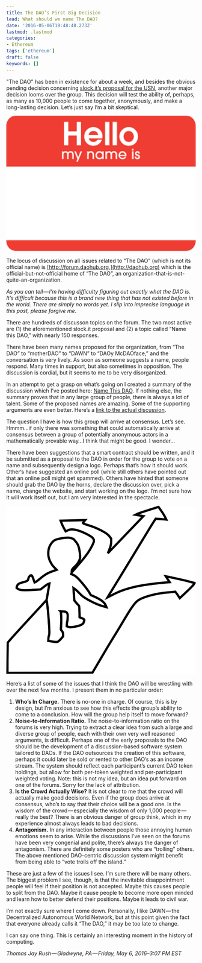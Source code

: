 ```yaml
---
title: The DAO’s First Big Decision
lead: What should we name The DAO?
date: '2016-05-06T19:48:48.273Z'
lastmod: .lastmod
categories:
- Ethereum
tags: ['ethereum']
draft: false
keywords: []
---
```


"The DAO" has been in existence for about a week, and besides the obvious pending decision concerning [slock.it’s proposal for the USN](http://download.slock.it/public/DAO/Proposal1.pdf), another major decision looms over the group. This decision will test the ability of, perhaps, as many as 10,000 people to come together, anonymously, and make a long-lasting decision. Let’s just say I’m a bit skeptical.

![](/blog/img/001-The-DAOs-First-Big-Decision-001.png)

The locus of discussion on all issues related to “The DAO” (which is not its official name) is [http://forum.daohub.org,](http://daohub.org) which is the official-but-not-official home of “The DAO”, an organization-that-is-not-quite-an-organization.

_As you can tell — I’m having difficulty figuring out exactly what the DAO is. It’s difficult because this is a brand new thing that has not existed before in the world. There are simply no words yet. I slip into imprecise language in this post, please forgive me._

There are hundreds of discusson topics on the forum. The two most active are (1) the aforementioned slock.it proposal and (2) a topic called “Name this DAO,” with nearly 150 responses.

There have been many names proposed for the organization, from “The DAO” to “motherDAO” to “DAWN” to “DAOy McDAOface,” and the conversation is very lively. As soon as someone suggests a name, people respond. Many times in support, but also sometimes in opposition. The discussion is cordial, but it seems to me to be very disorganized.

In an attempt to get a grasp on what’s going on I created a summary of the discussion which I’ve posted here: [Name This DAO](http://ethrilleum.com/docs/Name_This_DAO_Summary.pdf). If nothing else, the summary proves that in any large group of people, there is always a lot of talent. Some of the proposed names are amazing. Some of the supporting arguments are even better. Here’s a [link to the actual discussion](https://forum.daohub.org/t/name-this-dao/58/1).

The question I have is how this group will arrive at consensus. Let’s see. Hmmm…if only there was something that could automatically arrive at consensus between a group of potentially anonymous actors in a mathematically provable way…I think that might be good. I wonder…

There have been suggestions that a smart contract should be written, and it be submitted as a proposal to the DAO in order for the group to vote on a name and subsequently design a logo. Perhaps that’s how it should work. Other‘s have suggested an online poll (while still others have pointed out that an online poll might get spammed). Others have hinted that someone should grab the DAO by the horns, declare the discussion over, pick a name, change the website, and start working on the logo. I’m not sure how it will work itself out, but I am very interested in the spectacle.

![](/blog/img/001-The-DAOs-First-Big-Decision-002.png)

Here’s a list of some of the issues that I think the DAO will be wrestling with over the next few months. I present them in no particular order:

1. **Who’s In Charge.** There is no-one in charge. Of course, this is by design, but I’m anxious to see how this effects the group’s ability to come to a conclusion. How will the group help itself to move forward?
2. **Noise-to-Information Ratio.** The noise-to-information ratio on the forums is very high. Trying to extract a clear idea from such a large and diverse group of people, each with their own very well reasoned arguments, is difficult. Perhaps one of the early proposals to the DAO should be the development of a discussion-based software system tailored to DAOs. If the DAO outsources the creation of this software, perhaps it could later be sold or rented to other DAO’s as an income stream. The system should reflect each participant’s current DAO token holdings, but allow for both per-token weighted and per-participant weighted voting. Note: this is not my idea, but an idea put forward on one of the forums. Sorry for the lack of attribution.
3. **Is the Crowd Actually Wise?** It is not clear to me that the crowd will actually make good decisions. Even if the group does arrive at consensus, who’s to say that their choice will be a good one. Is the wisdom of the crowd — especially the wisdom of only 1,000 people — really the best? There is an obvious danger of group think, which in my experience almost always leads to bad decisions.
4. **Antagonism.** In any interaction between people those annoying human emotions seem to arise. While the discussions I’ve seen on the forums have been very congenial and polite, there’s always the danger of antagonism. There are definitely some posters who are “trolling” others. The above mentioned DAO-centric discussion system might benefit from being able to “vote trolls off the island.”

These are just a few of the issues I see. I’m sure there will be many others. The biggest problem I see, though, is that the inevitable disappointment people will feel if their position is not accepted. Maybe this causes people to split from the DAO. Maybe it cause people to become more open minded and learn how to better defend their positions. Maybe it leads to civil war.

I’m not exactly sure where I come down. Personally, I like DAWN — the Decentralized Autonomous World Network, but at this point given the fact that everyone already calls it “The DAO,” it may be too late to change.

I can say one thing. This is certainly an interesting moment in the history of computing.

_Thomas Jay Rush — Gladwyne, PA — Friday, May 6, 2016–3:07 PM EST_
